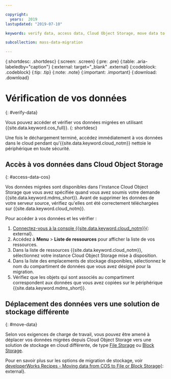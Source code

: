 ```yaml
---

copyright:
  years:  2019
lastupdated: "2019-07-10"

keywords: verify data, access data, Cloud Object Storage, move data to Block Storage, move data to File Storage

subcollection: mass-data-migration

---
```


{:shortdesc: .shortdesc}
{:screen: .screen}
{:pre: .pre}
{:table: .aria-labeledby="caption"}
{:external: target="_blank" .external}
{:codeblock: .codeblock}
{:tip: .tip}
{:note: .note}
{:important: .important}
{:download: .download}

# Vérification de vos données
{: #verify-data}

Vous pouvez accéder et vérifier vos données migrées en utilisant {{site.data.keyword.cos_full}}.
{: shortdesc}

Une fois le déchargement terminé, accédez immédiatement à vos données dans le cloud pendant qu'{{site.data.keyword.cloud_notm}}  nettoie le périphérique en toute sécurité.

## Accès à vos données dans Cloud Object Storage
{: #access-data-cos}

Vos données migrées sont disponibles dans l'instance Cloud Object Storage que vous avez spécifiée quand vous avez soumis votre demande {{site.data.keyword.mdms_short}}. Avant de supprimer les données de votre serveur source, vérifiez qu'elles ont été correctement téléchargées sur {{site.data.keyword.cloud_notm}}.

Pour accéder à vos données et les vérifier : 

1. [Connectez-vous à la console {{site.data.keyword.cloud_notm}}](https://{DomainName}/){: external}.
2. Accédez à **Menu** &gt; **Liste de ressources** pour afficher la liste de vos ressources.
3. Dans la liste de ressources {{site.data.keyword.cloud_notm}}, sélectionnez votre instance Cloud Object Storage mise à disposition.
4. Dans la liste des emplacements de stockage disponibles, sélectionnez le nom du compartiment de données que vous avez désigné pour la migration.
5. Vérifiez que les objets qui sont associés au compartiment correspondent aux données que vous avez copiées sur le périphérique {{site.data.keyword.mdms_short}}.

## Déplacement des données vers une solution de stockage différente
{: #move-data}

Selon vos exigences de charge de travail, vous pouvez être amené à déplacer vos données migrées depuis Cloud Object Storage vers une solution de stockage en cloud différente, de type [File Storage](https://{DomainName}/catalog/infrastructure/file-storage) ou [Block Storage](https://{DomainName}/catalog/infrastructure/block-storage). 

Pour en savoir plus sur les options de migration de stockage, voir [developerWorks Recipes - Moving data from COS to File or Block Storage](https://developer.ibm.com/recipes/tutorials/moving-data-from-cos-to-file-or-block-storage/){: external}.

